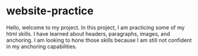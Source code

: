 # website-practice

Hello, welcome to my project. In this project, I am practicing some of my html skills. I have learned about headers, paragraphs, images, and anchoring. I am looking to hone those skills because I am still not confident in my anchoring capabilities. 